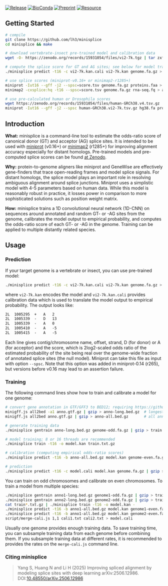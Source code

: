 [![Release](https://img.shields.io/github/v/release/lh3/minisplice)](https://github.com/lh3/minisplice/releases)
[![BioConda](https://img.shields.io/conda/dn/bioconda/minisplice.svg?style=flag&label=BioConda)](https://anaconda.org/bioconda/minisplice)
[![Preprint](https://img.shields.io/badge/preprint-10.48550/arXiv.2506.12986-blue)](https://doi.org/10.48550/arXiv.2506.12986)
[![Resource](https://img.shields.io/badge/resource-10.5281/zenodo.15446314-blue)](https://doi.org/10.5281/zenodo.15446314)

## Getting Started
```sh
# compile
git clone https://github.com/lh3/minisplice
cd minisplice && make

# download vertebrate-insect pre-trained model and calibration data
wget -O- https://zenodo.org/records/15931054/files/vi2-7k.tgz | tar zxf -

# compute the splice score for GT and AG sites; see below for model training
./minisplice predict -t16 -c vi2-7k.kan.cali vi2-7k.kan genome.fa.gz > score.tsv

# use splice scores (miniprot-v0.16+ or minimap2-r1285+)
miniprot -Iut16 --gff -j2 --spsc=score.tsv genome.fa.gz proteins.faa > align.gff
minimap2 -cxsplice:hq -t16 --spsc=score.tsv genome.fa.gz rna-seq.fq > align.paf

# use pre-calculated human or Drosophila scores
wget https://zenodo.org/records/15931054/files/human-GRCh38.v4.tsv.gz
miniprot -Iut16 --gff -j2 --spsc human-GRCh38.vi2-7k.tsv.gz hg38.fa proteins.faa
```

## Introduction

**What:** minisplice is a command-line tool to estimate the odds-ratio score of
canonical donor (GT) and acceptor (AG) splice sites. It is intended to be used
with [miniprot][mp] (v0.16+) or [minimap2][mm2] (r1285+) for improving alignment accuracy especially for
distant homologs. Pre-trained models and pre-computed splice scores can be found
[at Zenodo][zn].

**Why:** protein-to-genome aligners like miniprot and GeneWise are effectively
gene-finders that trace open-reading frames and model splice signals. For
distant homologs, the splice model plays an important role in resolving ambiguous
alignment around splice junctions. Miniprot uses a simplistic model with 4-5
parameters based on human data. While this model is reasonably robust in
practice, it losses power in comparison to more sophisticated solutions such as
position weight matrix.

**How:** minisplice trains a 1D convolutional neural network (1D-CNN) on
sequences around annotated and random GT- or -AG sites from the genome,
calibrates the model output to empirical probability, and computes the
odds-ratio score of each GT- or -AG in the genome. Training can be applied to
multiple distantly related species.

## Usage

### Prediction

If your target genome is a vertebrate or insect, you can use pre-trained model:
```sh
./minisplice predict -t16 -c vi2-7k.kan.cali vi2-7k.kan genome.fa.gz > score.tsv
```
where `vi2-7k.kan` encodes the model and `vi2-7k.kan.cali` provides calibration data
which is used to translate the model output to empirical probability. The
output looks like:
```txt
2L  1005295  +   A   2
2L  1005339  -   D   13
2L  1005339  -   A   0
2L  1005410  -   A   -5
2L  1005415  -   A   -5
```
Each line gives contig/chromosome name, offset, strand, D (for donor) or
A (for acceptor) and the score, which is 2log2-scaled odds ratio of the
estimated probability of the site being real over the genome-wide fraction of
annotated splice sites (the null model). Miniprot can take this file as input
with option `--spsc`. Note that this option was added in miniprot-0.14 (r265),
but versions before v0.16 may lead to an assertion failure.

### Training

The following command lines show how to train and calibrate a model for one genome:
```sh
# convert gene annotation in GTF/GFF3 to BED12; requiring https://github.com/lh3/minigff
minigff.js all2bed -a1 anno.gtf.gz | gzip > anno-long.bed.gz  # longest protein-coding only
minigff.js all2bed anno.gtf.gz | gzip > anno-all.bed.gz       # all annotation

# generate training data
./minisplice gentrain anno-long.bed.gz genome-odd.fa.gz | gzip > train.txt.gz

# model training; 8 or 16 threads are recommended
./minisplice train -t16 -o model.kan train.txt.gz

# calibration (computing empirical odds-ratio scores)
./minisplice predict -t16 -b anno-all.bed.gz model.kan genome-even.fa.gz > model.cali

# prediction
./minisplice predict -t16 -c model.cali model.kan genome.fa.gz | gzip > score.tsv.gz
```
You can train on odd chromosomes and calibrate on even chromosomes. To train a
model from multiple species:
```sh
./minisplice gentrain anno1-long.bed.gz genome1-odd.fa.gz | gzip > train1.txt.gz
./minisplice gentrain anno2-long.bed.gz genome2-odd.fa.gz | gzip > train2.txt.gz
cat train*.txt.gz | ./minisplice train -t16 -o model.kan -
./minisplice predict -t16 -b anno1-all.bed.gz model.kan genome1-even.fa.gz > cali1.txt
./minisplice predict -t16 -b anno1-all.bed.gz model.kan genome2-even.fa.gz > cali2.txt
script/merge-cali.js 1,1 cali1.txt cali2.txt > model.cali
```
Usually one genome provides enough training data. To save training time, you
can subsample training data from each genome before combining them. If you
subsample training data at different rates, it is recommended to provides the
rates on the `merge-cali.js` command line.

### Citing minisplice

> Yang S, Huang N and Li H (2025) Improving spliced alignment by modeling splice sites with deep learning
> arXiv:2506.12986. DOI:[10.48550/arXiv.2506.12986](https://doi.org/10.48550/arXiv.2506.12986)

[mp]: https://github.com/lh3/miniprot
[mm2]: https://github.com/lh3/minimap2
[zn]: https://zenodo.org/records/15446314
